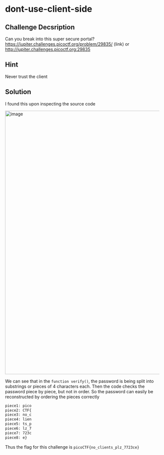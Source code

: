 # dont-use-client-side

## Challenge Decsription

Can you break into this super secure portal? https://jupiter.challenges.picoctf.org/problem/29835/ (link) or http://jupiter.challenges.picoctf.org:29835

## Hint

Never trust the client

## Solution

I found this upon inspecting the source code 

<img width="1894" height="860" alt="image" src="https://github.com/user-attachments/assets/3b48e5c4-f4bd-415d-b6ac-55157924ac0e" />

We can see that in the `function verify()`, the password is being split into substrings or pieces of 4 characters each. Then the code checks the password piece by piece, but not in order. So the password can easily be reconstructed by ordering the pieces correctly

```bash
piece1: pico
piece2: CTF{
piece3: no_c
piece4: lien
piece5: ts_p
piece6: lz_7
piece7: 723c
piece8: e}
```

Thus the flag for this challenge is `picoCTF{no_clients_plz_7723ce}`

